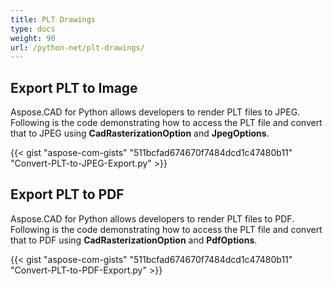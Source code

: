 ```yaml
---
title: PLT Drawings
type: docs
weight: 90
url: /python-net/plt-drawings/
---
```


## **Export PLT to Image**

Aspose.CAD for Python allows developers to render PLT files to JPEG. Following is the code demonstrating how to access the PLT file and convert that to JPEG using **CadRasterizationOption** and **JpegOptions**.

{{< gist "aspose-com-gists" "511bcfad674670f7484dcd1c47480b11" "Convert-PLT-to-JPEG-Export.py" >}}

## **Export PLT to PDF**

Aspose.CAD for Python allows developers to render PLT files to PDF. Following is the code demonstrating how to access the PLT file and convert that to PDF using **CadRasterizationOption** and **PdfOptions**.

{{< gist "aspose-com-gists" "511bcfad674670f7484dcd1c47480b11" "Convert-PLT-to-PDF-Export.py" >}}